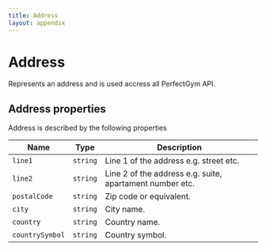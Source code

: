 ```yaml
---
title: Address
layout: appendix
---
```


# Address

Represents an address and is used accress all PerfectGym API.


## Address properties

Address is described by the following properties


Name            | Type      | Description
-----|----------|----------------------
`line1`     	|`string`   | Line 1 of the address e.g. street etc.
`line2`     	|`string`   | Line 2 of the address e.g. suite, apartament number etc.
`postalCode`    |`string`   | Zip code or equivalent.
`city`    		|`string`   | City name.
`country`   	|`string`   | Country name.
`countrySymbol` |`string`   | Country symbol.




